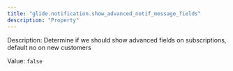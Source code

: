 ```yaml
---
title: "glide.notification.show_advanced_notif_message_fields"
description: "Property"
---
```


Description: Determine if we should show advanced fields on subscriptions, default no on new customers

Value: `false`